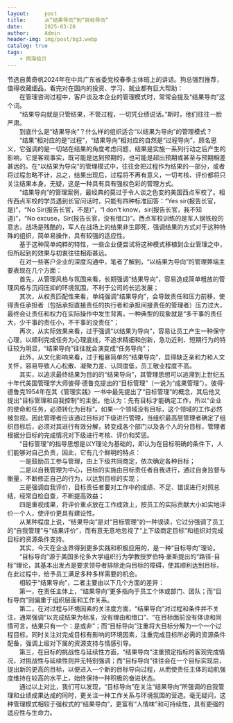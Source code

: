 ```yaml
---
layout:     post
title:      从“结果导向”到“目标导向”
date:       2025-03-20
author:     Admin
header-img: img/post/bg3.webp
catalog: true
tags:
    - 网海拾贝
---
```

节选自黄奇帆2024年在中共广东省委党校春季主体班上的讲话。狗总强烈推荐，值得收藏细品，看完对在国内的投资、学习、就业都有巨大帮助：
<br>
&emsp;&emsp;在管理咨询过程中，客户谈及本企业的管理模式时，常常会提及“结果导向”这个词。
<br>
&emsp;&emsp;“结果导向就是只管结果，不管过程，一切凭业绩说话。”斯时，他们往往一脸严肃。
<br>
&emsp;&emsp;到底什么是“结果导向”？什么样的组织适合“以结果为导向”的管理模式？
<br>
&emsp;&emsp;“结果”相对应的是“过程”，“结果导向”相对应的自然是“过程导向”，顾名思义，它强调的是一切站在结果的角度考虑问题，结果是实施一系列行动之后产生的影响，它是客观事实，既可能是达到预期的，也可能是超出预期或甚至与预期相差甚远的。在“以结果为导向”的管理模式中，往往会把过程作为结果的一部分，或者将过程忽略不计，总之，结果出现后，过程将不再有意义，一切考核、评价都将只关注结果本身。无疑，这是一种具有具有强权色彩的管理方式。
<br>
&emsp;&emsp;“结果导向”的管理案例，最经典的莫过于令人谈之色变的美国西点军校了。相传西点军校的学员遇到长官问话时，只能有四种标准回答：“Yes sir(报告长官，是)”，“No Sir(报告长官，不是)”，“I don't know，sir(报告长官，我不知道)”，“No excuse，Sir(报告长官，没有借口)”。西点军校训练的是军人钢铁般的意志，战场是残酷的，军人在战场上的结果非生即死，强调结果的方式对于这种特殊的组织，简单易操作，具有较强的适应性。
<br>
&emsp;&emsp;基于这种简单纯粹的特性，一些企业便尝试将这种模式移植到企业管理之中，但所起到的效果与初衷往往相距甚远。
<br>
&emsp;&emsp;在对一些客户企业的深度沟通中，笔者了解到，“以结果为导向”的管理弊端主要表现在几个方面：
<br>
&emsp;&emsp;首先，从管理风格与氛围来看，长期强调“结果导向”，容易造成简单粗放的管理风格与沉闷压抑的环境氛围，不利于公司的长远发展；
<br>
&emsp;&emsp;其次，从权责匹配性来看，单纯强调“结果导向”，会导致责任和压力前移，使得责任承担者（包括承担直接责任的执行者和承担间接责任的管理者）压力过大，最终会让责任和权力在实际操作中发生背离，一种典型的现象就是“多干事的责任大，少干事的责任小，不干事的没责任”；
<br>
&emsp;&emsp;再次，从实际效果来看，过于强调“以结果为导向”，容易让员工产生一种保守心理，以顺利完成任务为心理底线，不追求精细和创新，急功近利、短期行为的特征较为明显，“结果导向”往往就会演变成“任务导向”；
<br>
&emsp;&emsp;此外，从文化影响来看，过于粗暴简单的“结果导向”，显得缺乏亲和力和人文关怀，容易导致人心松散、凝聚力差、认同度低，员工敬业程度不高。
<br>
&emsp;&emsp;其实，以追求最终结果为目的的“结果导向”，其管理思想可以追溯到上世纪五十年代美国管理学大师彼得·德鲁克提出的“目标管理”（一说为“成果管理”）。彼得·德鲁克1954年在其《管理实践》一书中最先提出了“目标管理”的概念，其后他又提出“目标管理和自我控制”的主张。他认为：先有目标才能确定工作，所以“企业的使命和任务，必须转化为目标”。如果一个领域没有目标，这个领域的工作必然被忽视。因此管理者应该通过目标对下级进行管理，当组织最高层管理者确定了组织目标后，必须对其进行有效分解，转变成各个部门以及各个人的分目标，管理者根据分目标的完成情况对下级进行考核、评价和奖惩。
<br>
&emsp;&emsp;“目标管理”的指导思想是以Y理论为基础的，即认为在目标明确的条件下，人们能够对自己负责，因此，它有几个鲜明的特点：
<br>
&emsp;&emsp;一是鼓励员工参与管理，由上下级共同商定，依次确定各种目标；
<br>
&emsp;&emsp;二是以自我管理为中心，目标的实施由目标责任者自我进行，通过自身监督与衡量，不断修正自己的行为，以达到目标的实现；
<br>
&emsp;&emsp;三是强调自我评价，目标责任者要对工作中的成绩、不足、错误进行对照总结，经常自检自查，不断提高效益；
<br>
&emsp;&emsp;四是重视成果，将评价重点放在工作成效上，按员工的实际贡献大小如实地评价一个人，使评价更具有建设性。
<br>
&emsp;&emsp;从某种程度上说，“结果导向”是对“目标管理”的一种误读，它过分强调了员工的“自我管理”与“结果评价”，而有意无意地忽视了“上下级商定目标”和组织对完成目标的资源条件支持。
<br>
&emsp;&emsp;其实，今天在企业界得到更多实践和积极应用的，是一种“目标导向”理论。
<br>
&emsp;&emsp;“目标导向”源于美国多伦多大学组织行为学教授罗伯特·豪斯提出的“路径-目标”理论，其基本出发点是要求领导者排除走向目标的障碍，使其顺利达到目标，在此过程中，给予员工满足多种多样需要的机会。
<br>
&emsp;&emsp;相较于“结果导向”，二者主要由以下几个方面的差异：
<br>
&emsp;&emsp;第一，在责任主体上，“结果导向”更多指向于员工个体或部门、团队；而“目标导向”则偏重于组织层面和工作关系。
<br>
&emsp;&emsp;第二，在对过程与环境因素的关注度方面，“结果导向”对过程和条件并不关注，通常强调“以完成结果为标准，没有理由和借口”、“在目标面前没有体谅和同情可言，结果只有一个：是或非”；而“目标导向”注重将大目标分解为一个一个过程目标，同时关注对完成目标有影响的环境因素，注重完成目标所必需的资源条件配备，强调上级对下属的资源支持与情感引导。
<br>
&emsp;&emsp;第三，在目标的挑战性与延续性方面，“结果导向”注重预定指标的客观完成情况，对挑战性与延续性则并无特别强调；而“目标导向”往往会在一个目标实现后，提出新的更高的目标，以便进入一个新的目标导向过程，从而使责任主体的动机强度维持在较高的水平上，始终保持一种积极的奋进状态。
<br>
&emsp;&emsp;通过以上对比，我们可以发现，“目标导向”在关注“结果导向”所强调的自我管理和业绩成果达成的同时，更关注一种工作关系与环境氛围的营造。毫无疑问，这种管理模式相较于强权式的“结果导向”，更富有“人情味”和可持续性，具有更强的适应性与生命力。